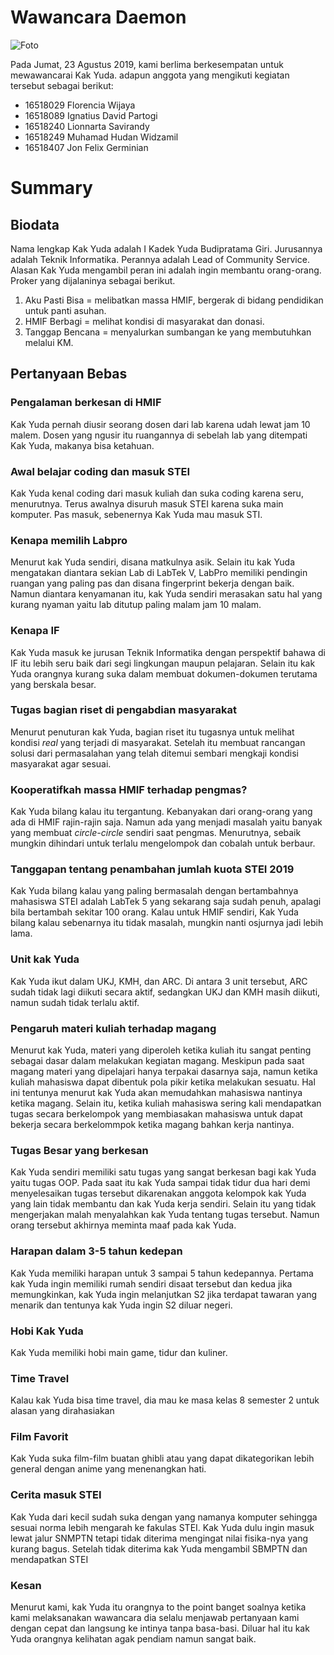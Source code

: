 # Wawancara Daemon

![Foto](./16518029-16518089-16518240-16518249-16518407.jpg)

Pada Jumat, 23 Agustus 2019, kami berlima berkesempatan untuk mewawancarai Kak Yuda.
adapun anggota yang mengikuti kegiatan tersebut sebagai berikut:
- 16518029 Florencia Wijaya
- 16518089 Ignatius David Partogi
- 16518240 Lionnarta Savirandy
- 16518249 Muhamad Hudan Widzamil
- 16518407 Jon Felix Germinian

# Summary
## Biodata
Nama lengkap Kak Yuda adalah I Kadek Yuda Budipratama Giri. Jurusannya adalah Teknik Informatika.
Perannya adalah Lead of Community Service. Alasan Kak Yuda mengambil peran ini adalah ingin membantu orang-orang.
Proker yang dijalaninya sebagai berikut.
1. Aku Pasti Bisa = melibatkan massa HMIF, bergerak di bidang pendidikan untuk panti asuhan. 
2. HMIF Berbagi = melihat kondisi di masyarakat dan donasi.
3. Tanggap Bencana = menyalurkan sumbangan ke yang membutuhkan melalui KM.
	
## Pertanyaan Bebas
### Pengalaman berkesan di HMIF
Kak Yuda pernah diusir seorang dosen dari lab karena udah lewat jam 10 malem. Dosen yang ngusir itu ruangannya di sebelah lab yang ditempati Kak Yuda, makanya bisa ketahuan.
	
### Awal belajar coding dan masuk STEI
Kak Yuda kenal coding dari masuk kuliah dan suka coding karena seru, menurutnya. Terus awalnya disuruh masuk STEI karena suka main komputer. Pas masuk, sebenernya Kak Yuda mau masuk STI. 
	
### Kenapa memilih Labpro
Menurut kak Yuda sendiri, disana matkulnya asik. Selain itu kak Yuda mengatakan diantara sekian Lab di LabTek V, LabPro memiliki pendingin ruangan yang paling pas dan disana fingerprint bekerja dengan baik. Namun diantara kenyamanan itu, kak Yuda sendiri merasakan satu hal yang kurang nyaman yaitu lab ditutup paling malam jam 10 malam.
	
### Kenapa IF
Kak Yuda masuk ke jurusan Teknik Informatika dengan perspektif bahawa di IF itu lebih seru baik dari segi lingkungan maupun pelajaran. Selain itu kak Yuda orangnya kurang suka dalam membuat dokumen-dokumen terutama yang berskala besar.

### Tugas bagian riset di pengabdian masyarakat
Menurut penuturan kak Yuda, bagian riset itu tugasnya untuk melihat kondisi *real* yang terjadi di masyarakat. Setelah itu membuat rancangan solusi dari permasalahan yang telah ditemui sembari mengkaji kondisi masyarakat agar sesuai.

### Kooperatifkah massa HMIF terhadap pengmas?
Kak Yuda bilang kalau itu tergantung. Kebanyakan dari orang-orang yang ada di HMIF rajin-rajin saja. Namun ada yang menjadi masalah yaitu banyak yang membuat *circle-circle* sendiri saat pengmas. Menurutnya, sebaik mungkin dihindari untuk terlalu mengelompok dan cobalah untuk berbaur.

### Tanggapan tentang penambahan jumlah kuota STEI 2019
Kak Yuda bilang kalau yang paling bermasalah dengan bertambahnya mahasiswa STEI adalah LabTek 5 yang sekarang saja sudah penuh, apalagi bila bertambah sekitar 100 orang. Kalau untuk HMIF sendiri, Kak Yuda bilang kalau sebenarnya itu tidak masalah, mungkin nanti osjurnya jadi lebih lama.

### Unit kak Yuda
Kak Yuda ikut dalam UKJ, KMH, dan ARC. Di antara 3 unit tersebut, ARC sudah tidak lagi diikuti secara aktif, sedangkan UKJ dan KMH masih diikuti, namun sudah tidak terlalu aktif.

### Pengaruh materi kuliah terhadap magang
Menurut kak Yuda, materi yang diperoleh ketika kuliah itu sangat penting sebagai dasar dalam melakukan kegiatan magang. Meskipun pada saat magang materi yang dipelajari hanya terpakai dasarnya saja, namun ketika kuliah mahasiswa dapat dibentuk pola pikir ketika melakukan sesuatu. Hal ini tentunya menurut kak Yuda akan memudahkan mahasiswa nantinya ketika magang. Selain itu, ketika kuliah mahasiswa sering kali mendapatkan tugas secara berkelompok yang membiasakan mahasiswa untuk dapat bekerja secara berkelommpok ketika magang bahkan kerja nantinya.

### Tugas Besar yang berkesan
Kak Yuda sendiri memiliki satu tugas yang sangat berkesan bagi kak Yuda yaitu tugas OOP. Pada saat itu kak Yuda sampai tidak tidur dua hari demi menyelesaikan tugas tersebut dikarenakan anggota kelompok kak Yuda yang lain tidak membantu dan kak Yuda kerja sendiri. Selain itu yang tidak mengerjakan malah menyalahkan kak Yuda tentang tugas tersebut. Namun orang tersebut akhirnya meminta maaf pada kak Yuda.

### Harapan dalam 3-5 tahun kedepan
Kak Yuda memiliki harapan untuk 3 sampai 5 tahun kedepannya. Pertama kak Yuda ingin memiliki rumah sendiri disaat tersebut dan kedua jika memungkinkan, kak Yuda ingin melanjutkan S2 jika terdapat tawaran yang menarik dan tentunya kak Yuda ingin S2 diluar negeri.

### Hobi Kak Yuda
Kak Yuda memiliki hobi main game, tidur dan kuliner.

### Time Travel
Kalau kak Yuda bisa time travel, dia mau ke masa kelas 8 semester 2 untuk alasan yang dirahasiakan

### Film Favorit
Kak Yuda suka film-film buatan ghibli atau yang dapat dikategorikan lebih general dengan anime yang menenangkan hati.

### Cerita masuk STEI
Kak Yuda dari kecil sudah suka dengan yang namanya komputer sehingga sesuai norma lebih mengarah ke fakulas STEI. Kak Yuda dulu ingin masuk lewat jalur SNMPTN tetapi tidak diterima mengingat nilai fisika-nya yang kurang bagus. Setelah tidak diterima kak Yuda mengambil SBMPTN dan mendapatkan STEI

### Kesan
Menurut kami, kak Yuda itu orangnya to the point banget soalnya ketika kami melaksanakan wawancara dia selalu menjawab pertanyaan kami dengan cepat dan langsung ke intinya tanpa basa-basi. Diluar hal itu kak Yuda orangnya kelihatan agak pendiam namun sangat baik. 

